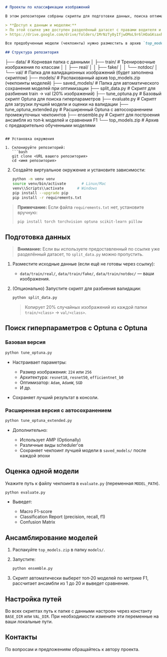 ```markdown
# Проекты по классификации изображений

В этом репозитории собраны скрипты для подготовки данных, поиска оптимальных гиперпараметров, обучения и оценки моделей для задачи классификации изображений с тремя классами: `real`, `fake`, `notdoc`.

> **Доступ к данным и моделям:**
> По этой ссылке уже доступен разделённый датасет с правами водителя и папка `top_models`, содержащая топ‑20 моделей для скриптов `ans_fin.py` (ансамблирование) и `quality.py` (выбор лучшей модели):
> https://drive.google.com/drive/folders/1MrNzTy0yIfjwOMoL9r6lHOaGKsaxhSzw?usp=sharing

Все предобученные модели (чекпоинты) нужно разместить в архив `top_models.zip` в корне репозитория перед запуском соответствующих скриптов.

## Структура репозитория

```

├── data/                       # Корневая папка с данными │   ├── train/                  # Тренировочные изображения по классам │   │   ├── real/ │   │   ├── fake/ │   │   └── notdoc/ │   └── val/                    # Папка для валидационных изображений (будет заполнена скриптом) ├── models/                     # Распакованный архив top\_models.zip (чекпоинты моделей) ├── saved\_models/               # Папка для автоматического сохранения моделей при оптимизации ├── split\_data.py               # Скрипт для разбиения train → val (20% изображений) ├── tune\_optuna.py              # Базовый скрипт Optuna для поиска гиперпараметров ├── evaluate.py                 # Скрипт для загрузки лучшей модели и оценки на валидации ├── tune\_optuna\_extended.py     # Расширенный Optuna c автосохранением промежуточных чекпоинтов ├── ensemble.py                 # Скрипт для построения ансамбля из топ‑k моделей и сравнения F1 └── top\_models.zip              # Архив с предварительно обученными моделями

````

## Установка окружения

1. Склонируйте репозиторий:
   ```bash
   git clone <URL вашего репозитория>
   cd <имя репозитория>
````

2. Создайте виртуальное окружение и установите зависимости:

   ```bash
   python -m venv venv
   source venv/bin/activate       # Linux/Mac
   venv\\Scripts\\activate      # Windows
   pip install --upgrade pip
   pip install -r requirements.txt
   ```

> **Примечание:** Если файла `requirements.txt` нет, установите вручную:
>
> ```bash
> pip install torch torchvision optuna scikit-learn pillow
> ```

## Подготовка данных

> **Внимание:** Если вы используете предоставленный по ссылке уже разделённый датасет, то `split_data.py` можно пропустить.

1. Разместите исходные данные (если ещё не готовы через ссылку):

   * `data/train/real/`, `data/train/fake/`, `data/train/notdoc/` — ваши изображения.

2. (Опционально) Запустите скрипт для разбиения валидации:

   ```bash
   python split_data.py
   ```

   > Копирует 20% случайных изображений из каждой папки `train/<class>` → `val/<class>`.

## Поиск гиперпараметров с Optuna с Optuna

### Базовая версия

```bash
python tune_optuna.py
```

* Настраивает параметры:

  * Размер изображения: `224` или `256`
  * Архитектура: `resnet18`, `resnet50`, `efficientnet_b0`
  * Оптимизатор: `Adam`, `AdamW`, `SGD`
  * И др.
* Сохраняет лучший результат в консоли.

### Расширенная версия с автосохранением

```bash
python tune_optuna_extended.py
```

* Дополнительно:

  * Использует AMP (Optionally)
  * Различные виды scheduler'ов
  * Сохраняет чекпоинт лучшей модели в `saved_models/` после каждой эпохи

## Оценка одной модели

Укажите путь к файлу чекпоинта в `evaluate.py` (переменная `MODEL_PATH`).

```bash
python evaluate.py
```

* Выведет:

  * Macro F1-score
  * Classification Report (precision, recall, f1)
  * Confusion Matrix

## Ансамблирование моделей

1. Распакуйте `top_models.zip` в папку `models/`.
2. Запустите:

   ```bash
   python ensemble.py
   ```
3. Скрипт автоматически выберет топ‑20 моделей по метрике F1, рассчитает ансамбли из 1 до 20 и выведет сравнение.

## Настройка путей

Во всех скриптах путь к папке с данными настроен через константу `BASE_DIR` или `VAL_DIR`. При необходимости измените эти переменные на ваши локальные пути.

## Контакты

По вопросам и предложениям обращайтесь к автору проекта.

```
```
